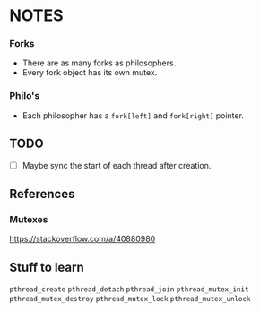 # NOTES


### Forks

* There are as many forks as philosophers.
* Every fork object has its own mutex.

### Philo's

* Each philosopher has a `fork[left]` and `fork[right]` pointer.

## TODO
- [ ] Maybe sync the start of each thread after creation.


## References

### Mutexes
https://stackoverflow.com/a/40880980


## Stuff to learn

`pthread_create`
`pthread_detach`
`pthread_join`
`pthread_mutex_init`
`pthread_mutex_destroy`
`pthread_mutex_lock`
`pthread_mutex_unlock`
